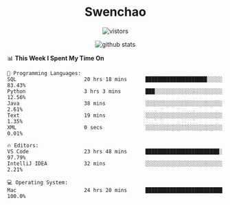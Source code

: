 <h1 align="center">Swenchao</h3>

<p align="center">
  <img src="https://visitor-badge.glitch.me/badge?page_id=Swenchao" alt="vistors" />
</p>

<p align="center">
  <img src="https://github-readme-stats.vercel.app/api?username=Swenchao&count_private=true&show_icons=true&theme=vue-dark&hide_title=true" alt="github stats" />
</p>

<!--START_SECTION:waka-->
📊 **This Week I Spent My Time On** 

```text
💬 Programming Languages: 
SQL                      20 hrs 18 mins      ████████████████████░░░░░   83.43% 
Python                   3 hrs 3 mins        ███░░░░░░░░░░░░░░░░░░░░░░   12.56% 
Java                     38 mins             ░░░░░░░░░░░░░░░░░░░░░░░░░   2.61% 
Text                     19 mins             ░░░░░░░░░░░░░░░░░░░░░░░░░   1.35% 
XML                      0 secs              ░░░░░░░░░░░░░░░░░░░░░░░░░   0.01%

🔥 Editors: 
VS Code                  23 hrs 48 mins      ████████████████████████░   97.79% 
IntelliJ IDEA            32 mins             ░░░░░░░░░░░░░░░░░░░░░░░░░   2.21%

💻 Operating System: 
Mac                      24 hrs 20 mins      █████████████████████████   100.0%

```


<!--END_SECTION:waka-->
